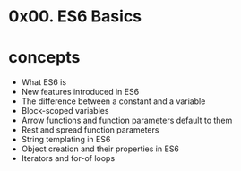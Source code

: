 # 0x00. ES6 Basics

# concepts 
  *  What ES6 is
  * New features introduced in ES6
  * The difference between a constant and a variable
  * Block-scoped variables
  * Arrow functions and function parameters default to them
  * Rest and spread function parameters
  * String templating in ES6
  * Object creation and their properties in ES6
  * Iterators and for-of loops

